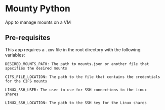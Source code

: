 # Mounty Python

App to manage mounts on a VM

## Pre-requisites

This app requires a `.env` file in the root directory with the following variables:

```
DESIRED_MOUNTS_PATH: The path to mounts.json or another file that specifies the desired mounts

CIFS_FILE_LOCATION: The path to the file that contains the credentials for the CIFS mounts

LINUX_SSH_USER: The user to use for SSH connections to the Linux shares

LINUX_SSH_LOCATION: The path to the SSH key for the Linux shares
```